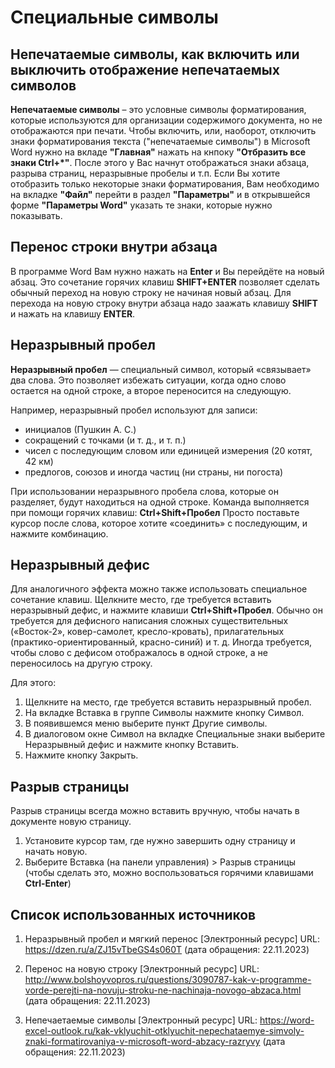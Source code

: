 # Специальные символы

## Непечатаемые символы, как включить или выключить отображение непечатаемых символов

**Непечатаемые символы** – это условные символы форматирования, которые
используются для организации содержимого документа, но не отображаются при
печати. Чтобы включить, или, наоборот, отключить знаки форматирования текста
("непечатаемые символы") в Microsoft Word нужно на вкладе **"Главная"** нажать
на кнпоку **"Отбразить все знаки Ctrl+*"**.
После этого у Вас начнут отображаться знаки абзаца, разрыва страниц,
неразрывные пробелы и т.п. Если Вы хотите отобразить только некоторые знаки
форматирования, Вам необходимо на вкладке **"Файл"** перейти в раздел
**"Параметры"** и в открывшейся форме **"Параметры Word"** указать те знаки,
которые нужно показывать.

## Перенос строки внутри абзаца

В программе Word Вам нужно нажать на **Enter** и Вы перейдёте на новый абзац.
Это сочетание горячих клавиш **SHIFT+ENTER** позволяет сделать обычный
переход на новую строку не начиная новый абзац.
Для перехода на новую строку внутри абзаца надо заажать клавишу **SHIFT** и
нажать на клавишу **ENTER**.

## Неразрывный пробел

**Неразрывный пробел** — специальный символ, который «связывает» два слова.
Это позволяет избежать ситуации, когда одно слово остается на одной строке,
а второе переносится на следующую.

Например, неразрывный пробел используют для записи:

- инициалов (Пушкин А. С.)
- сокращений с точками (и т. д., и т. п.)
- чисел с последующим словом или единицей измерения (20 котят, 42 км)
- предлогов, союзов и иногда частиц (ни страны, ни погоста)
    
При использовании неразрывного пробела слова, которые он разделяет, будут
находиться на одной строке.
Команда выполняется при помощи горячих клавиш: **Ctrl+Shift+Пробел**
Просто поставьте курсор после слова, которое хотите «соединить» с последующим,
и нажмите комбинацию.

## Неразрывный дефис

Для аналогичного эффекта можно также использовать специальное сочетание
клавиш.
Щелкните место, где требуется вставить неразрывный дефис, и нажмите клавиши
**Ctrl+Shift+Пробел**.
Обычно он требуется для дефисного написания сложных существительных
(«Восток-2», ковер-самолет, кресло-кровать), прилагательных
(практико-ориентированный, красно-синий) и т. д.
Иногда требуется, чтобы слово с дефисом отображалось в одной строке, а не
переносилось на другую строку.

Для этого:

1. Щелкните на место, где требуется вставить неразрывный пробел.
2. На вкладке Вставка в группе Символы нажмите кнопку Символ.
3. В появившемся меню выберите пункт Другие символы.
4. В диалоговом окне Символ на вкладке Специальные знаки выберите Неразрывный
	дефис и нажмите кнопку Вставить.
5. Нажмите кнопку Закрыть.

## Разрыв страницы

Разрыв страницы всегда можно вставить вручную, чтобы начать в документе новую
страницу.

1. Установите курсор там, где нужно завершить одну страницу и начать новую.
2. Выберите Вставка (на панели управления) > Разрыв страницы (чтобы сделать
 	это, можно воспользоваться горячими клавишами **Ctrl-Enter**)

## Список использованных источников

1. Неразрывный пробел и мягкий перенос [Электронный ресурс] URL:
https://dzen.ru/a/ZJ15vTbeGS4s060T (дата обращения: 22.11.2023)

2. Перенос на новую строку [Электронный ресурс] URL:
http://www.bolshoyvopros.ru/questions/3090787-kak-v-programme-vorde-perejti-na-novuju-stroku-ne-nachinaja-novogo-abzaca.html (дата обращения: 22.11.2023)

3. Непечаетаемые символы [Электронный ресурс] URL:
https://word-excel-outlook.ru/kak-vklyuchit-otklyuchit-nepechataemye-simvoly-znaki-formatirovaniya-v-microsoft-word-abzacy-razryvy (дата обращения: 22.11.2023)
